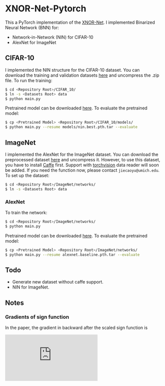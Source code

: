 # XNOR-Net-Pytorch
This a PyTorch implementation of the [XNOR-Net](https://github.com/allenai/XNOR-Net). I implemented Binarized Neural Network (BNN) for:  
- Network-in-Network (NIN) for CIFAR-10
- AlexNet for ImageNet

## CIFAR-10
I implemented the NIN structure for the CIFAR-10 dataset. You can download the training and validation datasets [here](https://drive.google.com/open?id=0B-7I62GOSnZ8Z0ZCVXFtVnFEaTg) and uncompress the .zip file. To run the training:
```bash
$ cd <Repository Root>/CIFAR_10/
$ ln -s <Datasets Root> data
$ python main.py
```
Pretrained model can be downloaded [here](https://drive.google.com/open?id=0B-7I62GOSnZ8UjJqNnR1V0dMbWs). To evaluate the pretrained model:
```bash
$ cp <Pretrained Model> <Repository Root>/CIFAR_10/models/
$ python main.py --resume models/nin.best.pth.tar --evaluate
```

## ImageNet
I implemented the AlexNet for the ImageNet dataset. You can download the preprocessed dataset [here](https://drive.google.com/uc?export=download&id=0B-7I62GOSnZ8aENhOEtESVFHa2M) and uncompress it. However, to use this dataset, you have to install [Caffe](https://github.com/BVLC/caffe) first. Support with [torchvision](https://github.com/pytorch/vision) data reader will soon be added. If you need the function now, please contact ```jiecaoyu@umich.edu```.  
To set up the dataset:
```bash
$ cd <Repository Root>/ImageNet/networks/
$ ln -s <Datasets Root> data
```

### AlexNet
To train the network:
```bash
$ cd <Repository Root>/ImageNet/networks/
$ python main.py
```
Pretrained model can be downloaded [here](https://drive.google.com/open?id=0B-7I62GOSnZ8bUtZUXdZLVBtUDQ). To evaluate the pretrained model:
```bash
$ cp <Pretrained Model> <Repository Root>/ImageNet/networks/
$ python main.py --resume alexnet.baseline.pth.tar --evaluate
```

## Todo
- Generate new dataset without caffe support.
- NIN for ImageNet.

## Notes
### Gradients of sign function
In the paper, the gradient in backward after the scaled sign function is  
  
![equation](http://latex.codecogs.com/gif.latex?%5Cfrac%7B%5Cpartial%20C%7D%7B%5Cpartial%20W_i%7D%3D%5Cfrac%7B%5Cpartial%20C%7D%7B%5Cpartial%20%7B%5Cwidetilde%7BW%7D%7D_i%7D%20%28%5Cfrac%7B1%7D%7Bn%7D+%5Cfrac%7B%5Cpartial%20sign%28W_i%29%7D%7B%5Cpartial%20W_i%7D%5Ccdot%20%5Calpha%20%29)

<!--
\frac{\partial C}{\partial W_i}=\frac{\partial C}{\partial {\widetilde{W}}_i} (\frac{1}{n}+\frac{\partial sign(W_i)}{\partial W_i}\cdot \alpha )
-->
